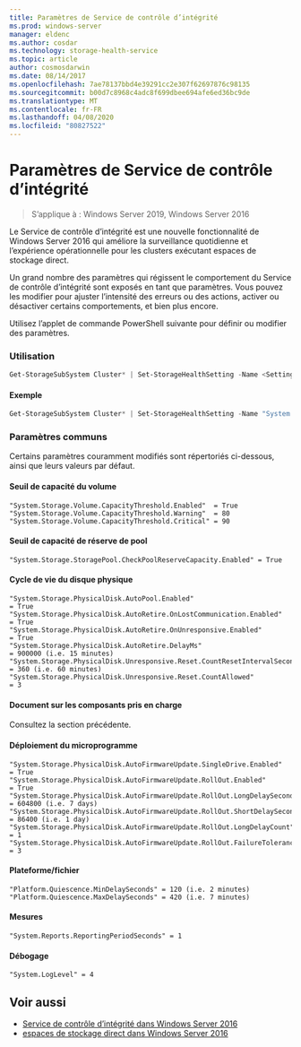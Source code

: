 ```yaml
---
title: Paramètres de Service de contrôle d’intégrité
ms.prod: windows-server
manager: eldenc
ms.author: cosdar
ms.technology: storage-health-service
ms.topic: article
author: cosmosdarwin
ms.date: 08/14/2017
ms.openlocfilehash: 7ae78137bbd4e39291cc2e307f62697876c98135
ms.sourcegitcommit: b00d7c8968c4adc8f699dbee694afe6ed36bc9de
ms.translationtype: MT
ms.contentlocale: fr-FR
ms.lasthandoff: 04/08/2020
ms.locfileid: "80827522"
---
```

# <a name="health-service-settings"></a>Paramètres de Service de contrôle d’intégrité
> S’applique à : Windows Server 2019, Windows Server 2016

Le Service de contrôle d’intégrité est une nouvelle fonctionnalité de Windows Server 2016 qui améliore la surveillance quotidienne et l’expérience opérationnelle pour les clusters exécutant espaces de stockage direct.

Un grand nombre des paramètres qui régissent le comportement du Service de contrôle d’intégrité sont exposés en tant que paramètres. Vous pouvez les modifier pour ajuster l’intensité des erreurs ou des actions, activer ou désactiver certains comportements, et bien plus encore.

Utilisez l’applet de commande PowerShell suivante pour définir ou modifier des paramètres.

### <a name="usage"></a>Utilisation

```PowerShell
Get-StorageSubSystem Cluster* | Set-StorageHealthSetting -Name <SettingName> -Value <Value>  
```

#### <a name="example"></a>Exemple

```PowerShell
Get-StorageSubSystem Cluster* | Set-StorageHealthSetting -Name "System.Storage.Volume.CapacityThreshold.Warning" -Value 70
```

### <a name="common-settings"></a>Paramètres communs

Certains paramètres couramment modifiés sont répertoriés ci-dessous, ainsi que leurs valeurs par défaut.

#### <a name="volume-capacity-threshold"></a>Seuil de capacité du volume

```
"System.Storage.Volume.CapacityThreshold.Enabled"  = True
"System.Storage.Volume.CapacityThreshold.Warning"  = 80
"System.Storage.Volume.CapacityThreshold.Critical" = 90
```

#### <a name="pool-reserve-capacity-threshold"></a>Seuil de capacité de réserve de pool

```
"System.Storage.StoragePool.CheckPoolReserveCapacity.Enabled" = True
```

#### <a name="physical-disk-lifecycle"></a>Cycle de vie du disque physique

```
"System.Storage.PhysicalDisk.AutoPool.Enabled"                             = True
"System.Storage.PhysicalDisk.AutoRetire.OnLostCommunication.Enabled"       = True
"System.Storage.PhysicalDisk.AutoRetire.OnUnresponsive.Enabled"            = True
"System.Storage.PhysicalDisk.AutoRetire.DelayMs"                           = 900000 (i.e. 15 minutes)
"System.Storage.PhysicalDisk.Unresponsive.Reset.CountResetIntervalSeconds" = 360 (i.e. 60 minutes)
"System.Storage.PhysicalDisk.Unresponsive.Reset.CountAllowed"              = 3
```

#### <a name="supported-components-document"></a>Document sur les composants pris en charge

Consultez la section précédente.

#### <a name="firmware-rollout"></a>Déploiement du microprogramme

```
"System.Storage.PhysicalDisk.AutoFirmwareUpdate.SingleDrive.Enabled"       = True
"System.Storage.PhysicalDisk.AutoFirmwareUpdate.RollOut.Enabled"           = True
"System.Storage.PhysicalDisk.AutoFirmwareUpdate.RollOut.LongDelaySeconds"  = 604800 (i.e. 7 days)
"System.Storage.PhysicalDisk.AutoFirmwareUpdate.RollOut.ShortDelaySeconds" = 86400 (i.e. 1 day)
"System.Storage.PhysicalDisk.AutoFirmwareUpdate.RollOut.LongDelayCount"    = 1
"System.Storage.PhysicalDisk.AutoFirmwareUpdate.RollOut.FailureTolerance"  = 3
```

#### <a name="platform--quiescence"></a>Plateforme/fichier

```
"Platform.Quiescence.MinDelaySeconds" = 120 (i.e. 2 minutes)
"Platform.Quiescence.MaxDelaySeconds" = 420 (i.e. 7 minutes)
```

#### <a name="metrics"></a>Mesures

```
"System.Reports.ReportingPeriodSeconds" = 1
```

#### <a name="debugging"></a>Débogage

```
"System.LogLevel" = 4
```

## <a name="see-also"></a>Voir aussi

- [Service de contrôle d’intégrité dans Windows Server 2016](health-service-overview.md)
- [espaces de stockage direct dans Windows Server 2016](../storage/storage-spaces/storage-spaces-direct-overview.md)
